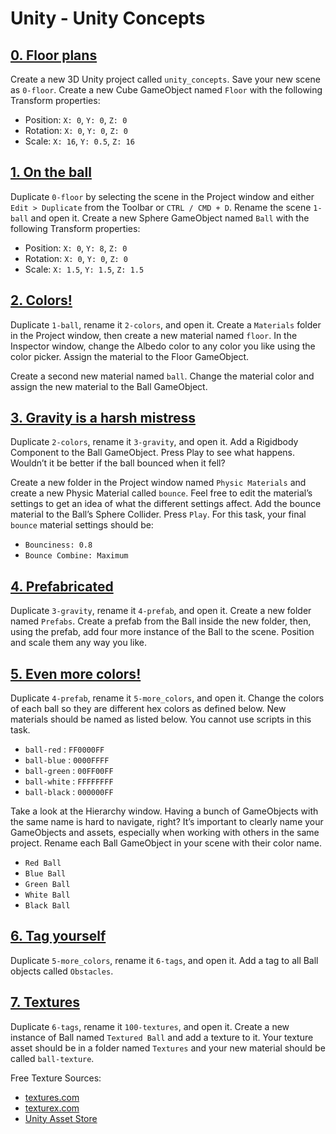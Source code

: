 # Unity - Unity Concepts

## [0. Floor plans](./Assets/Scenes/0-floor.unity)
Create a new 3D Unity project called `unity_concepts`. Save your new scene as `0-floor`. Create a new Cube GameObject named `Floor` with the following Transform properties:
- Position: `X: 0`, `Y: 0`, `Z: 0`
- Rotation: `X: 0`, `Y: 0`, `Z: 0`
- Scale: `X: 16`, `Y: 0.5`, `Z: 16`

## [1. On the ball](./Assets/Scenes/1-ball.unity)
Duplicate `0-floor` by selecting the scene in the Project window and either `Edit > Duplicate` from the Toolbar or `CTRL / CMD + D`. Rename the scene `1-ball` and open it. Create a new Sphere GameObject named `Ball` with the following Transform properties:
- Position: `X: 0`, `Y: 8`, `Z: 0`
- Rotation: `X: 0`, `Y: 0`, `Z: 0`
- Scale: `X: 1.5`, `Y: 1.5`, `Z: 1.5`

## [2. Colors!](./Assets/Scenes/2-colors.unity)
Duplicate `1-ball`, rename it `2-colors`, and open it. Create a `Materials` folder in the Project window, then create a new material named `floor`. In the Inspector window, change the Albedo color to any color you like using the color picker. Assign the material to the Floor GameObject.

Create a second new material named `ball`. Change the material color and assign the new material to the Ball GameObject.

## [3. Gravity is a harsh mistress](./Assets/Scenes/3-gravity.unity)
Duplicate `2-colors`, rename it `3-gravity`, and open it. Add a Rigidbody Component to the Ball GameObject. Press Play to see what happens. Wouldn’t it be better if the ball bounced when it fell?

Create a new folder in the Project window named `Physic Materials` and create a new Physic Material called `bounce`. Feel free to edit the material’s settings to get an idea of what the different settings affect. Add the bounce material to the Ball’s Sphere Collider. Press `Play`. For this task, your final `bounce` material settings should be:
- `Bounciness: 0.8`
- `Bounce Combine: Maximum`

## [4. Prefabricated](./Assets/Scenes/4-prefab.unity)
Duplicate `3-gravity`, rename it `4-prefab`, and open it. Create a new folder named `Prefabs`. Create a prefab from the Ball inside the new folder, then, using the prefab, add four more instance of the Ball to the scene. Position and scale them any way you like.

## [5. Even more colors!](./Assets/Scenes/5-more_colors.unity)
Duplicate `4-prefab`, rename it `5-more_colors`, and open it. Change the colors of each ball so they are different hex colors as defined below. New materials should be named as listed below. You cannot use scripts in this task.
- `ball-red` : `FF0000FF`
- `ball-blue` : `0000FFFF`
- `ball-green` : `00FF00FF`
- `ball-white` : `FFFFFFFF`
- `ball-black` : `000000FF`

Take a look at the Hierarchy window. Having a bunch of GameObjects with the same name is hard to navigate, right? It’s important to clearly name your GameObjects and assets, especially when working with others in the same project. Rename each Ball GameObject in your scene with their color name.
- `Red Ball`
- `Blue Ball`
- `Green Ball`
- `White Ball`
- `Black Ball`

## [6. Tag yourself](./Assets/Scenes/6-tags.unity)
Duplicate `5-more_colors`, rename it `6-tags`, and open it. Add a tag to all Ball objects called `Obstacles`.

## [7. Textures](./Assets/Scenes/100-textures.unity)
Duplicate `6-tags`, rename it `100-textures`, and open it. Create a new instance of Ball named `Textured Ball` and add a texture to it. Your texture asset should be in a folder named `Textures` and your new material should be called `ball-texture`.

Free Texture Sources:
- [textures.com](https://www.textures.com/library)
- [texturex.com](https://www.texturex.com)
- [Unity Asset Store](https://assetstore.unity.com/?orderBy=1)
